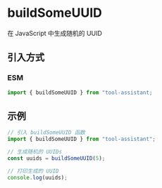 # buildSomeUUID

在 JavaScript 中生成随机的 UUID

## 引入方式

<!-- ### CJS

```javascript
const { buildSomeUUID } = require("tool-assistant");
``` -->

### ESM

```javascript
import { buildSomeUUID } from "tool-assistant;
```

## 示例

```javascript
// 引入 buildSomeUUID 函数
import { buildSomeUUID } from "tool-assistant";

// 生成随机的 UUIDs
const uuids = buildSomeUUID(5);

// 打印生成的 UUID
console.log(uuids);
```
